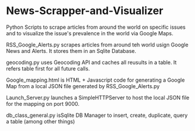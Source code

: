 News-Scrapper-and-Visualizer
============================

Python Scripts to scrape articles from around the world on specific issues and to visualize the issue's prevalence in the world via Google Maps.

RSS_Google_Alerts.py scrapes articles from around teh world usign Google News and Alerts. It stores them in an Sqlite Database. 

geocoding.py uses Geocoding API and caches all reusults in a table. It refers table first for all future calls.

Google_mapping.html is HTML + Javascript code for generating a Google Map from a local JSON file generated by RSS_Google_Alerts.py

Launch_Server.py launches a SimpleHTTPServer to host the local JSON file for the mapping on port 9000.

db_class_general.py isSqlite DB Manager to insert, create, duplicate, query a table (among other things)
